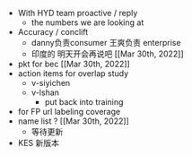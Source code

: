 - With HYD team proactive / reply
	- the numbers we are looking at
- Accuracy / conclift
	- danny负责consumer  王爽负责 enterprise
	- 印度的 明天开会再说吧 [[Mar 30th, 2022]]
- pkt for bec [[Mar 30th, 2022]]
- action items for overlap study
	- v-siyichen
	- v-lshan
		- put back into training
- for FP url labeling coverage
- name list ? [[Mar 30th, 2022]]
	- 等待更新
- KES 新版本